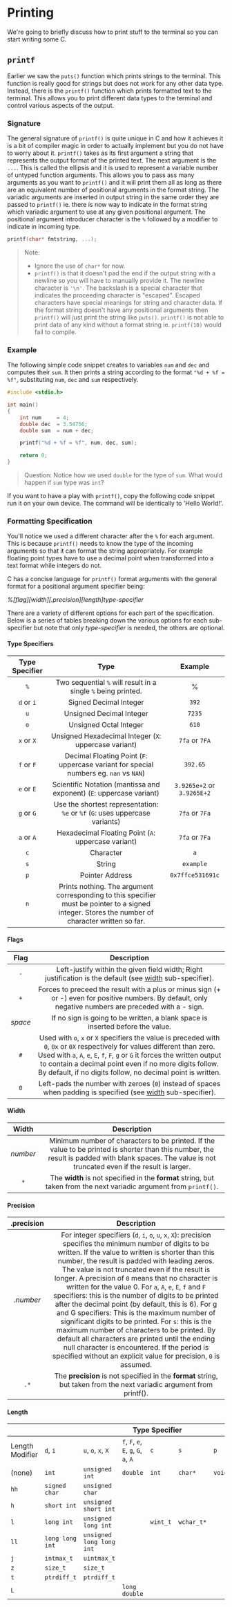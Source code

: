 # Printing

We're going to briefly discuss how to print stuff to the terminal so you can start writing some C.

## `printf`

Earlier we saw the `puts()` function which prints strings to the terminal. This function is really good for strings but does not work for any other data type. Instead, there is the `printf()` function which prints formatted text to the terminal. This allows you to print different data types to the terminal and control various aspects of the output.

### Signature

The general signature of `printf()` is quite unique in C and how it achieves it is a bit of compiler magic in order to actually implement but you do not have to worry about it. `printf()` takes as its first argument a string that represents the output format of the printed text. The next argument is the `...`. This is called the ellipsis and it is used to represent a variable number of untyped function arguments. This allows you to pass ass many arguments as you want to `printf()` and it will print them all as long as there are an equivalent number of positional arguments in the format string. The variadic arguments are inserted in output string in the same order they are passed to `printf()` ie. there is now way to indicate in the format string which variadic argument to use at any given positional argument. The positional argument introducer character is the `%` followed by a modifier to indicate in incoming type.

```c
printf(char* fmtstring, ...);
```

> Note:
>
> - Ignore the use of `char*` for now.
> - `printf()` is that it doesn't pad the end if the output string with a newline so you will have to manually provide it. The newline character is `'\n'`. The backslash is a special character that indicates the proceeding character is "escaped". Escaped characters have special meanings for string and character data.
> If the format string doesn't have any positional arguments then `printf()` will just print the string like `puts()`.
> `printf()` is not able to print data of any kind without a format string ie. `printf(10)` would fail to compile.

### Example

The following simple code snippet creates to variables `num` and `dec` and computes their `sum`. It then prints a string according to the format `"%d + %f = %f"`, substituting `num`, `dec` and `sum` respectively.

```c
#include <stdio.h>

int main()
{
    int num     = 4;
    double dec  = 3.54756;
    double sum  = num + dec;

    printf("%d + %f = %f", num, dec, sum);

    return 0;
}
```

> Question: Notice how we used `double` for the type of `sum`. What would happen if `sum` type was `int`?

If you want to have a play with `printf()`, copy the following code snippet run it on your own device. The command will be identically to 'Hello World!'.

### Formatting Specification

You'll notice we used a different character after the `%` for each argument. This is because `printf()` needs to know the type of the incoming arguments so that it can format the string appropriately. For example floating point types have to use a decimal point when transformed into a text format while integers do not.

C has a concise language for `printf()` format arguments with the general format for a positional argument specifier being:

_%\[flag\]\[width\]\[.precision\]\[length\]type-specifier_

There are a variety of different options for each part of the specification. Below is a series of tables breaking down the various options for each sub-specifier but note that only _type-specifier_ is needed, the others are optional.

#### Type Specifiers

| Type Specifier |                                                                       Type                                                                       |           Example          |
|:--------------:|:------------------------------------------------------------------------------------------------------------------------------------------------:|:--------------------------:|
|       `%`      |                                           Two sequential `%` will result in a single `%` being printed.                                          |              %             |
|   `d` or `i`   |                                                              Signed Decimal Integer                                                              |            `392`           |
|       `u`      |                                                             Unsigned Decimal Integer                                                             |           `7235`           |
|       `o`      |                                                              Unsigned Octal Integer                                                              |            `610`           |
|   `x` or `X`   |                                               Unsigned Hexadecimal Integer (`X`: uppercase variant)                                              |       `7fa` or `7FA`       |
|   `f` or `F`   |                              Decimal Floating Point (`F`: uppercase variant for special numbers eg. `nan` vs `NAN`)                              |          `392.65`          |
|   `e` or `E`   |                                       Scientific Notation (mantissa and exponent) (`E`: uppercase variant)                                       | `3.9265e+2` or `3.9265E+2` |
|   `g` or `G`   |                                   Use the shortest representation: `%e` or `%f` (`G`: uses uppercase variants)                                   |       `7fa` or `7Fa`       |
|   `a` or `A`   |                                                Hexadecimal Floating Point (`A`: uppercase variant)                                               |       `7fa` or `7Fa`       |
|       `c`      |                                                                     Character                                                                    |             `a`            |
|       `s`      |                                                                      String                                                                      |          `example`         |
|       `p`      |                                                                  Pointer Address                                                                 |      `0x7ffce531691c`      |
|       `n`      | Prints nothing. The argument corresponding to this specifier must be pointer to a signed integer. Stores the number of character written so far. |                            |                          |

#### Flags

|   Flag  |                                                                                                                                                               Description                                                                                                                                                              |
|:-------:|:--------------------------------------------------------------------------------------------------------------------------------------------------------------------------------------------------------------------------------------------------------------------------------------------------------------------------------------:|
|   `-`   |                                                                                                           Left-justify within the given field width; Right justification is the default (see [width](#width) sub-specifier).                                                                                                           |
|   `+`   |                                                                                        Forces to preceed the result with a plus or minus sign (+ or -) even for positive numbers. By default, only negative numbers are preceded with a - sign.                                                                                        |
| _space_ |                                                                                                                             If no sign is going to be written, a blank space is inserted before the value.                                                                                                                             |
|   `#`   | Used with `o`, `x` or `X` specifiers the value is preceded with `0`, `0x` or `0X` respectively for values different than zero. Used with `a`, `A`, `e`, `E`, `f`, `F`, `g` or `G` it forces the written output to contain a decimal point even if no more digits follow. By default, if no digits follow, no decimal point is written. |
|   `0`   |                                                                                                         Left-pads the number with zeroes (`0`) instead of spaces when padding is specified (see [width](#width) sub-specifier).                                                                                                        |

#### Width

|   Width  |                                                                                              Description                                                                                             |
|:--------:|:----------------------------------------------------------------------------------------------------------------------------------------------------------------------------------------------------:|
| _number_ | Minimum number of characters to be printed. If the value to be printed is shorter than this number, the result is padded with blank spaces. The value is not truncated even if the result is larger. |
|    `*`   |                                          The **width** is not specified in the **format** string, but taken from the next variadic argument from `printf()`.                                         |

#### Precision

| .precision |                                                                                                                                                                                                                                                                                                                                                                                                             Description                                                                                                                                                                                                                                                                                                                                                                                                             |
|:----------:|:-----------------------------------------------------------------------------------------------------------------------------------------------------------------------------------------------------------------------------------------------------------------------------------------------------------------------------------------------------------------------------------------------------------------------------------------------------------------------------------------------------------------------------------------------------------------------------------------------------------------------------------------------------------------------------------------------------------------------------------------------------------------------------------------------------------------------------------:|
|  _.number_ | For integer specifiers (`d`, `i`, `o`, `u`, `x`, `X`): precision specifies the minimum number of digits to be written. If the value to written is shorter than this number, the result is padded with leading zeros. The value is not truncated even if the result is longer. A precision of `0` means that no character is written for the value 0. For `a`, `A`, `e`, `E`, `f` and `F` specifiers: this is the number of digits to be printed after the decimal point (by default, this is 6). For g and G specifiers: This is the maximum number of significant digits to be printed. For `s`: this is the maximum number of characters to be printed. By default all characters are printed until the ending null character is encountered. If the period is specified without an explicit value for precision, `0` is assumed. |
|    `.*`    |                                                                                                                                                                                                                                                                                                                                                        The **precision** is not specified in the **format** string, but taken from the next variadic argument from printf().                                                                                                                                                                                                                                                                                                                                                        |

#### Length

<table>
<thead>
  <tr>
    <th></th>
    <th colspan="7">Type Specifier</th>
  </tr>
</thead>
<tbody>
  <tr>
    <td>Length Modifier</td>
    <td><code>d</code>, <code>i</code></td>
    <td><code>u</code>, <code>o</code>, <code>x</code>, <code>X</code></td>
    <td><code>f</code>, <code>F</code>, <code>e</code>, <code>E</code>, <code>g</code>, <code>G</code>, <code>a</code>, <code>A</code></td>
    <td><code>c</code></td>
    <td><code>s</code></td>
    <td><code>p</code></td>
    <td><code>n</code></td>
  </tr>
  <tr>
    <td>(none)</td>
    <td><code>int</code></td>
    <td><code>unsigned int</code></td>
    <td><code>double</code></td>
    <td><code>int</code></td>
    <td><code>char*</code></td>
    <td><code>void*</code></td>
    <td><code>int*</code></td>
  </tr>
  <tr>
    <td><code>hh</code></td>
    <td><code>signed char</code></td>
    <td><code>unsigned char</code></td>
    <td></td>
    <td></td>
    <td></td>
    <td></td>
    <td><code>signed char*</code></td>
  </tr>
  <tr>
    <td><code>h</code></td>
    <td><code>short int</code></td>
    <td><code>unsigned short int</code></td>
    <td></td>
    <td></td>
    <td></td>
    <td></td>
    <td><code>short int*</code></td>
  </tr>
  <tr>
    <td><code>l</code></td>
    <td><code>long int</code></td>
    <td><code>unsigned long int</code></td>
    <td></td>
    <td><code>wint_t</code></td>
    <td><code>wchar_t*</code></td>
    <td></td>
    <td><code>long int*</code></td>
  </tr>
  <tr>
    <td><code>ll</code></td>
    <td><code>long long int</code></td>
    <td><code>unsigned long long int</code></td>
    <td></td>
    <td></td>
    <td></td>
    <td></td>
    <td><code>long long int*</code></td>
  </tr>
  <tr>
    <td><code>j</code></td>
    <td><code>intmax_t</code></td>
    <td><code>uintmax_t</code></td>
    <td></td>
    <td></td>
    <td></td>
    <td></td>
    <td><code>intmax_t</code></td>
  </tr>
  <tr>
    <td><code>z</code></td>
    <td><code>size_t</code></td>
    <td><code>size_t</code></td>
    <td></td>
    <td></td>
    <td></td>
    <td></td>
    <td><code>size_t</code></td>
  </tr>
  <tr>
    <td><code>t</code></td>
    <td><code>ptrdiff_t</code></td>
    <td><code>ptrdiff_t</code></td>
    <td></td>
    <td></td>
    <td></td>
    <td></td>
    <td><code>ptrdiff_t</code></td>
  </tr>
  <tr>
    <td><code>L</code></td>
    <td></td>
    <td></td>
    <td><code>long double</code></td>
    <td></td>
    <td></td>
    <td></td>
    <td></td>
  </tr>
</tbody>
</table>

